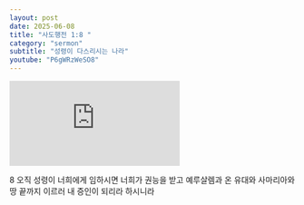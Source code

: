 ```yaml
---
layout: post
date: 2025-06-08
title: "사도행전 1:8 "
category: "sermon"
subtitle: "성령이 다스리시는 나라"
youtube: "P6gWRzWeSO8"
---
```


<div class="youtube margin-large">
    <iframe src="https://www.youtube.com/embed/P6gWRzWeSO8" title="YouTube video player" frameborder="0" allow="accelerometer; autoplay; clipboard-write; encrypted-media; gyroscope; picture-in-picture; web-share" allowfullscreen></iframe>
</div>

8   오직 성령이 너희에게 임하시면 너희가 권능을 받고 예루살렘과 온 유대와 사마리아와 땅 끝까지 이르러 내 증인이 되리라 하시니라

